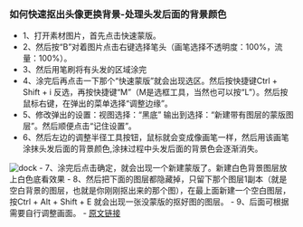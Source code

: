 ### 如何快速抠出头像更换背景-处理头发后面的背景颜色
- 1、打开素材图片，首先点击快速蒙版。
- 2、然后按“B”对着图片点击右键选择笔头（画笔选择不透明度：100%，流量：100%）。
- 3、然后用笔刷将有头发的区域涂完
- 4、涂完后再点击一下那个“快速蒙版”就会出现选区。然后按快捷键Ctrl + Shift + i 反选，再按快捷键“M”（M是选框工具，当然也可以按“L”）。然后按鼠标右键，在弹出的菜单选择“调整边缘”。
- 5、修改弹出的设置：视图选择：“黑底” 输出到选择：“新建带有图层的蒙版图层”。然后顺便点击“记住设置”。
- 6、然后左边的调整半径工具按钮，鼠标就会变成像画笔一样，然后用该画笔涂抹头发后面的背景颜色,涂抹过程中头发后面的背景色会逐渐消失。
<img :src="$withBase('/psb.png')" alt="dock">
- 7、涂完后点击确定，就会出现一个新建蒙版了。新建白色背景图层放上白色底看效果
- 8、然后把下面的图层都隐藏掉，只留下那个图层1副本（就是空白背景的图层，也就是你刚刚抠出来的那个图），在最上面新建一个空白图层，按Ctrl + Alt + Shift + E 就会出现一张没蒙版的抠好图的图层。
- 9、后面可根据需要自行调整画面。
- <a href="http://www.ps-xxw.cn/tupianchuli/9331.html" target="view_window">原文链接</a>